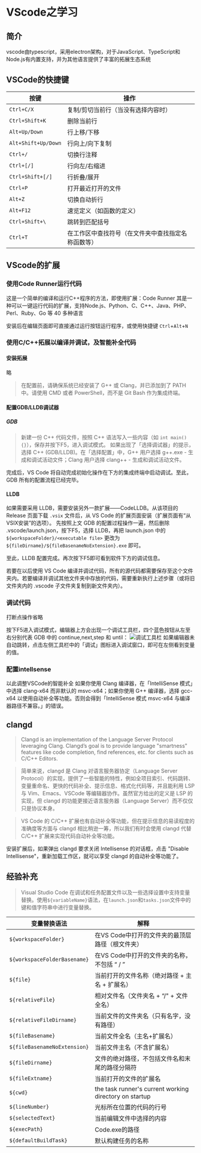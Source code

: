 # VScode之学习

## 简介

vscode由typescript，采用electron架构，对于JavaScript、TypeScript和Node.js有内置支持，并为其他语言提供了丰富的拓展生态系统

## VSCode的快捷键

按键|操作
---|---
`Ctrl+C/X`|复制/剪切当前行（当没有选择内容时）
`Ctrl+Shift+K`|删除当前行
`Alt+Up/Down`|行上移/下移
`Alt+Shift+Up/Down`|行向上/向下复制
`Ctrl+/`|切换行注释
`Ctrl+[/]`|行向左/右缩进
`Ctrl+Shift+[/]`|行折叠/展开
`Ctrl+P`|打开最近打开的文件
`Alt+Z`|切换自动折行
`Alt+F12`|速览定义（如函数的定义）
`Ctrl+Shift+\`|跳转到匹配括号
`Ctrl+T`|在工作区中查找符号（在文件夹中查找指定名称函数等）

## VScode的扩展

### 使用Code Runner运行代码

这是一个简单的编译和运行C++程序的方法，即使用扩展：Code Runner
其是一种可以一键运行代码的扩展，支持Node.js、Python、C、C++、Java、PHP、Perl、Ruby、Go 等 40 多种语言

安装后在编辑页面即可直接通过运行按钮运行程序，或使用快捷键 `Ctrl`+`Alt`+`N` 

### 使用C/C++拓展以编译并调试，及智能补全代码

#### 安装拓展

略

>在配置前，请确保系统已经安装了 G++ 或 Clang，并已添加到了 PATH 中。请使用 CMD 或者 PowerShell，而不是 Git Bash 作为集成终端。

#### 配置GDB/LLDB调试器

##### GDB

>新建一份 C++ 代码文件，按照 C++ 语法写入一些内容（如 `int main(){}`），保存并按下F5，进入调试模式。 如果出现了「选择调试器」的提示，选择 C++ (GDB/LLDB)。在「选择配置」中，G++ 用户选择 g++.exe - 生成和调试活动文件；Clang 用户选择 clang++ - 生成和调试活动文件。

完成后，VS Code 将自动完成初始化操作在下方的集成终端中启动调试。至此，GDB 所有的配置流程已经完毕。

#### LLDB

如果需要采用 LLDB，需要安装另外一款扩展——CodeLLDB。从该项目的 Release 页面下载 `.vsix` 文件后，从 VS Code 的扩展页面安装（扩展页面有“从VSIX安装”的选项）。
先按照上文 GDB 的配置过程操作一遍，然后删除 .vscode/launch.json，按下F5，选择 LLDB，再把 launch.json 中的 `${workspaceFolder}/<executable file>` 更改为 `${fileDirname}/${fileBasenameNoExtension}.exe` 即可。

至此，LLDB 配置完成。再次按下F5即可看到软件下方的调试信息。

若要在以后使用 VS Code 编译并调试代码，所有的源代码都需要保存至这个文件夹内。若要编译并调试其他文件夹中存放的代码，需要重新执行上述步骤（或将旧文件夹内的 .vscode 子文件夹复制到新文件夹内）。

### 调试代码

打断点操作省略

按下F5进入调试模式，编辑器上方会出现一个调试工具栏，四个蓝色按钮从左至右分别代表 GDB 中的 continue,next,step 和 until：
![调试工具栏](N:/VSCODE2024.3.31/Markdown/pictures/vscode-6.png)
如果编辑器未自动跳转，点击左侧工具栏中的「调试」图标进入调试窗口，即可在左侧看到变量的值。

### 配置intellsense

以此调整VSCode的智能补全
如果你使用 Clang 编译器，在「IntelliSense 模式」中选择 clang-x64 而非默认的 msvc-x64；如果你使用 G++ 编译器，选择 gcc-x64 以使用自动补全等功能。否则会得到「IntelliSense 模式 msvc-x64 与编译器路径不兼容。」的错误。

## clangd

>Clangd is an implementation of the Language Server Protocol leveraging Clang. Clangd’s goal is to provide language "smartness" features like code completion, find references, etc. for clients such as C/C++ Editors.

>简单来说，clangd 是 Clang 对语言服务器协定（Language Server Protocol）的实现，提供了一些智能的特性，例如全项目索引、代码跳转、变量重命名、更快的代码补全、提示信息、格式化代码等，并且能利用 LSP 与 Vim、Emacs、VSCode 等编辑器协作。虽然官方给出的定义是 LSP 的实现，但 clangd 的功能更接近语言服务器（Language Server）而不仅仅只是协议本身。

>VS Code 的 C/C++ 扩展也有自动补全等功能，但在提示信息的易读程度的准确度等方面与 clangd 相比稍逊一筹，所以我们有时会使用 clangd 代替 C/C++ 扩展来实现代码自动补全等功能。

安装扩展后，如果弹出 clangd 要求关闭 Intellisense 的对话框，点击 "Disable Intellisense"，重新加载工作区，就可以享受 clangd 的自动补全等功能了。

## 经验补充

>Visual Studio Code 在调试和任务配置文件以及一些选择设置中支持变量替换。使用`${variableName}`语法，在`launch.json`和`tasks.json`文件中的键和值字符串中进行变量替换。

变量替换语法|解释
---|---
`${workspaceFolder}` | 在VS Code中打开的文件夹的最顶层路径（根文件夹）
`${workspaceFolderBasename}` | 在VS Code中打开的文件夹的名称，不包括 “ / ”
`${file}` | 当前打开的文件名称（绝对路径 + 主名 + 扩展名）
`${relativeFile}` | 相对文件名（文件夹名 + “/" + 文件全名）
`${relativeFileDirname}` | 当前文件的文件夹名（只有名字，没有路径）
`${fileBasename}` | 当前文件全名（主名+扩展名）
`${fileBasenameNoExtension}` | 当前文件主名（不含扩展名）
`${fileDirname}` | 文件的绝对路径，不包括文件名和末尾的路径分隔符
`${fileExtname}` | 当前打开的文件的扩展名
`${cwd}` | the task runner's current working directory on startup
`${lineNumber}` | 光标所在位置的代码的行号
`${selectedText}` | 当前编辑文件中选择的内容
`${execPath}` | Code.exe的路径
`${defaultBuildTask}` | 默认构建任务的名称